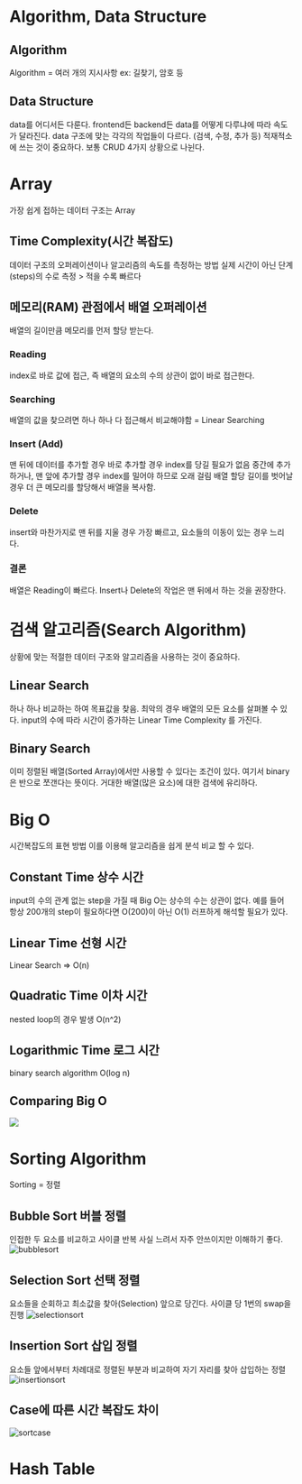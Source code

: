 # Algorithm, Data Structure
## Algorithm
Algorithm = 여러 개의 지시사항
ex: 길찾기, 암호 등
## Data Structure
data를 어디서든 다룬다. frontend든 backend든
data를 어떻게 다루냐에 따라 속도가 달라진다.
data 구조에 맞는 각각의 작업들이 다르다. (검색, 수정, 추가 등)
적재적소에 쓰는 것이 중요하다.
보통 CRUD 4가지 상황으로 나뉜다.

# Array
가장 쉽게 접하는 데이터 구조는 Array
## Time Complexity(시간 복잡도)
데이터 구조의 오퍼레이션이나 알고리즘의 속도를 측정하는 방법
실제 시간이 아닌 단계(steps)의 수로 측정 > 적을 수록 빠르다
## 메모리(RAM) 관점에서 배열 오퍼레이션
배열의 길이만큼 메모리를 먼저 할당 받는다.
### Reading
index로 바로 값에 접근, 즉 배열의 요소의 수의 상관이 없이 바로 접근한다.
### Searching
배열의 값을 찾으려면 하나 하나 다 접근해서 비교해야함
= Linear Searching
### Insert (Add)
맨 뒤에 데이터를 추가할 경우 바로 추가할 경우 index를 당길 필요가 없음
중간에 추가하거나, 맨 앞에 추가할 경우 index를 밀어야 하므로 오래 걸림
배열 할당 길이를 벗어날 경우 더 큰 메모리를 할당해서 배열을 복사함.

### Delete
insert와 마찬가지로 맨 뒤를 지울 경우 가장 빠르고,
요소들의 이동이 있는 경우 느리다.

### 결론
배열은 Reading이 빠르다.
Insert나 Delete의 작업은 맨 뒤에서 하는 것을 권장한다.

# 검색 알고리즘(Search Algorithm)
상황에 맞는 적절한 데이터 구조와 알고리즘을 사용하는 것이 중요하다.
## Linear Search
하나 하나 비교하는 하여 목표값을 찾음.
최악의 경우 배열의 모든 요소를 살펴볼 수 있다.
input의 수에 따라 시간이 증가하는 Linear Time Complexity 를 가진다.
## Binary Search
이미 정렬된 배열(Sorted Array)에서만 사용할 수 있다는 조건이 있다.
여기서 binary은 반으로 쪼갠다는 뜻이다.
거대한 배열(많은 요소)에 대한 검색에 유리하다.

# Big O
시간복잡도의 표현 방법
이를 이용해 알고리즘을 쉽게 분석 비교 할 수 있다.
## Constant Time 상수 시간
input의 수의 관계 없는 step을 가질 때
Big O는 상수의 수는 상관이 없다. 예를 들어 항상 200개의 step이 필요하다면 O(200)이 아닌 O(1)
러프하게 해석할 필요가 있다.
## Linear Time 선형 시간
Linear Search => O(n)
## Quadratic Time 이차 시간
nested loop의 경우 발생
O(n^2)
## Logarithmic Time 로그 시간
binary search algorithm
O(log n)
## Comparing Big O
![](https://i.imgur.com/b1q2NZr.png)

# Sorting Algorithm
Sorting = 정렬
## Bubble Sort 버블 정렬
인접한 두 요소를 비교하고 사이클 반복
사실 느려서 자주 안쓰이지만 이해하기 좋다.
![bubblesort](https://res.cloudinary.com/practicaldev/image/fetch/s--AXL0Lmqr--/c_imagga_scale,f_auto,fl_progressive,h_900,q_auto,w_1600/https://miro.medium.com/max/388/1%2A7QsZkfrRGhAu5yxxeDdzsA.png)
## Selection Sort 선택 정렬
요소들을 순회하고 최소값을 찾아(Selection) 앞으로 당긴다.
사이클 당 1번의 swap을 진행
![selectionsort](https://gmlwjd9405.github.io/images/algorithm-selection-sort/selection-sort.png)
## Insertion Sort 삽입 정렬
요소들 앞에서부터 차례대로 정렬된 부분과 비교하여 자기 자리를 찾아 삽입하는 정렬
![insertionsort](https://blog.kakaocdn.net/dn/buodfM/btqGY7Q9INs/XCjG7kqRKLyKeVmSZBYaQ0/img.png)
## Case에 따른 시간 복잡도 차이
![sortcase](https://mblogthumb-phinf.pstatic.net/MjAyMDA3MThfMjQy/MDAxNTk1MDczMjU0MTYx.pcjqvEiYhQO-89UTke6AxOVGJdBShe_YVefRv23NN-Ag.aJUGHKJRHsMPQfCS-qsC5l6CotPtTIvfhoPZ0M3S8Zsg.PNG.yoochansong/image.png?type=w800)

# Hash Table
